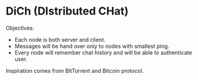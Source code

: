 DiCh (DIstributed CHat)
====

Objectives:

* Each node is both server and client.
* Messages will be hand over only to nodes with smallest ping.
* Every node will remember chat history and will be able to authenticate user.

Inspiration comes from BitTorrent and Bitcoin protocol.

